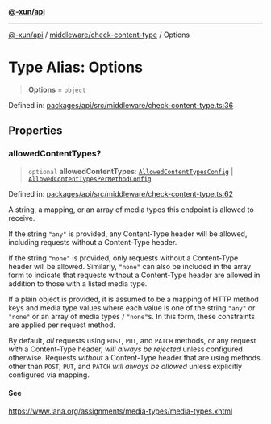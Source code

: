 [**@-xun/api**](../../../README.md)

***

[@-xun/api](../../../README.md) / [middleware/check-content-type](../README.md) / Options

# Type Alias: Options

> **Options** = `object`

Defined in: [packages/api/src/middleware/check-content-type.ts:36](https://github.com/Xunnamius/api-utils/blob/c09789cf368e76cc20c657b2a1b00afeebcaaa9d/packages/api/src/middleware/check-content-type.ts#L36)

## Properties

### allowedContentTypes?

> `optional` **allowedContentTypes**: [`AllowedContentTypesConfig`](AllowedContentTypesConfig.md) \| [`AllowedContentTypesPerMethodConfig`](AllowedContentTypesPerMethodConfig.md)

Defined in: [packages/api/src/middleware/check-content-type.ts:62](https://github.com/Xunnamius/api-utils/blob/c09789cf368e76cc20c657b2a1b00afeebcaaa9d/packages/api/src/middleware/check-content-type.ts#L62)

A string, a mapping, or an array of media types this endpoint is
allowed to receive.

If the string `"any"` is provided, any Content-Type header will be allowed,
including requests without a Content-Type header.

If the string `"none"` is provided, only requests without a Content-Type
header will be allowed. Similarly, `"none"` can also be included in the
array form to indicate that requests without a Content-Type header are
allowed in addition to those with a listed media type.

If a plain object is provided, it is assumed to be a mapping of HTTP method
keys and media type values where each value is one of the string `"any"` or
`"none"` or an array of media types / `"none"`s. In this form, these
constraints are applied per request method.

By default, _all_ requests using `POST`, `PUT`, and `PATCH` methods, or any
request _with_ a Content-Type header, _will always be rejected_ unless
configured otherwise. Requests _without_ a Content-Type header that are
using methods other than `POST`, `PUT`, and `PATCH` _will always be
allowed_ unless explicitly configured via mapping.

#### See

https://www.iana.org/assignments/media-types/media-types.xhtml
